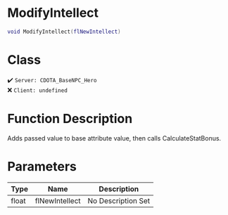 # ModifyIntellect
```lua
void ModifyIntellect(flNewIntellect)
```
# Class
✔️ `Server: CDOTA_BaseNPC_Hero`  
❌ `Client: undefined`  

# Function Description
Adds passed value to base attribute value, then calls CalculateStatBonus.
# Parameters
Type|Name|Description
--|--|--
float|flNewIntellect|No Description Set
